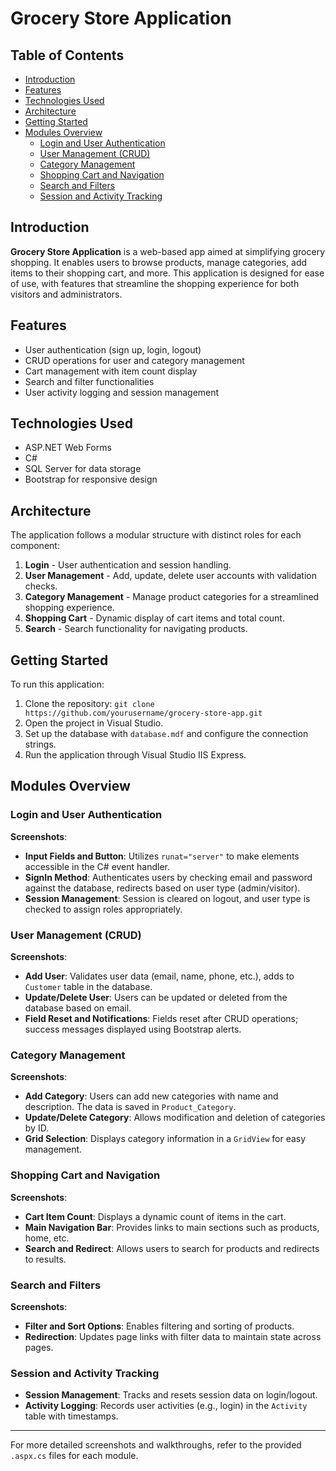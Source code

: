 # Grocery Store Application

## Table of Contents
- [Introduction](#introduction)
- [Features](#features)
- [Technologies Used](#technologies-used)
- [Architecture](#architecture)
- [Getting Started](#getting-started)
- [Modules Overview](#modules-overview)
  - [Login and User Authentication](#login-and-user-authentication)
  - [User Management (CRUD)](#user-management-crud)
  - [Category Management](#category-management)
  - [Shopping Cart and Navigation](#shopping-cart-and-navigation)
  - [Search and Filters](#search-and-filters)
  - [Session and Activity Tracking](#session-and-activity-tracking)

## Introduction

**Grocery Store Application** is a web-based app aimed at simplifying grocery shopping. It enables users to browse products, manage categories, add items to their shopping cart, and more. This application is designed for ease of use, with features that streamline the shopping experience for both visitors and administrators.

## Features
- User authentication (sign up, login, logout)
- CRUD operations for user and category management
- Cart management with item count display
- Search and filter functionalities
- User activity logging and session management

## Technologies Used
- ASP.NET Web Forms
- C#
- SQL Server for data storage
- Bootstrap for responsive design

## Architecture
The application follows a modular structure with distinct roles for each component:
1. **Login** - User authentication and session handling.
2. **User Management** - Add, update, delete user accounts with validation checks.
3. **Category Management** - Manage product categories for a streamlined shopping experience.
4. **Shopping Cart** - Dynamic display of cart items and total count.
5. **Search** - Search functionality for navigating products.

## Getting Started
To run this application:
1. Clone the repository: `git clone https://github.com/yourusername/grocery-store-app.git`
2. Open the project in Visual Studio.
3. Set up the database with `database.mdf` and configure the connection strings.
4. Run the application through Visual Studio IIS Express.

## Modules Overview

### Login and User Authentication
**Screenshots**:  
- **Input Fields and Button**: Utilizes `runat="server"` to make elements accessible in the C# event handler.
- **SignIn Method**: Authenticates users by checking email and password against the database, redirects based on user type (admin/visitor).
- **Session Management**: Session is cleared on logout, and user type is checked to assign roles appropriately.

### User Management (CRUD)
**Screenshots**:  
- **Add User**: Validates user data (email, name, phone, etc.), adds to `Customer` table in the database.
- **Update/Delete User**: Users can be updated or deleted from the database based on email.
- **Field Reset and Notifications**: Fields reset after CRUD operations; success messages displayed using Bootstrap alerts.

### Category Management
**Screenshots**:  
- **Add Category**: Users can add new categories with name and description. The data is saved in `Product_Category`.
- **Update/Delete Category**: Allows modification and deletion of categories by ID.
- **Grid Selection**: Displays category information in a `GridView` for easy management.

### Shopping Cart and Navigation
**Screenshots**:  
- **Cart Item Count**: Displays a dynamic count of items in the cart.
- **Main Navigation Bar**: Provides links to main sections such as products, home, etc.
- **Search and Redirect**: Allows users to search for products and redirects to results.

### Search and Filters
**Screenshots**:  
- **Filter and Sort Options**: Enables filtering and sorting of products.
- **Redirection**: Updates page links with filter data to maintain state across pages.

### Session and Activity Tracking
- **Session Management**: Tracks and resets session data on login/logout.
- **Activity Logging**: Records user activities (e.g., login) in the `Activity` table with timestamps.

---

For more detailed screenshots and walkthroughs, refer to the provided `.aspx.cs` files for each module.

